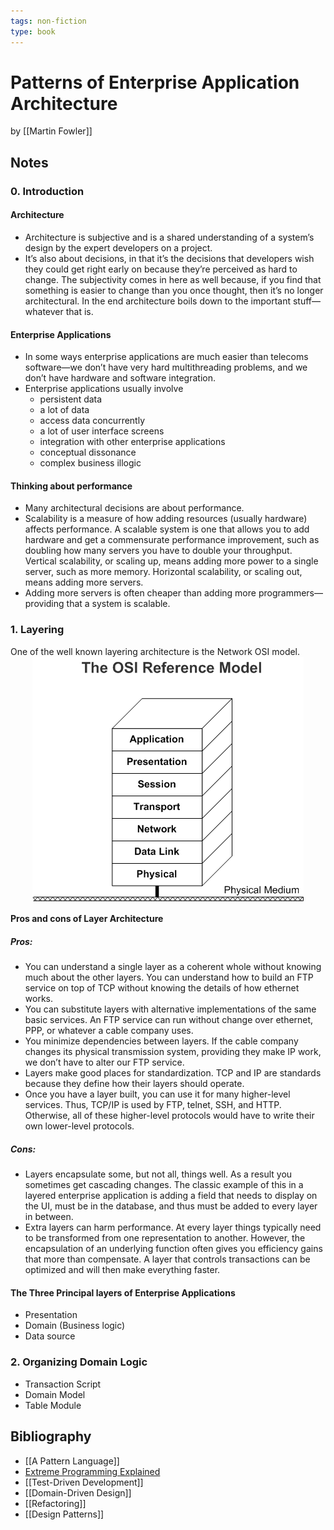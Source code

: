 ```yaml
---
tags: non-fiction
type: book
---
```


# Patterns of Enterprise Application Architecture
by [[Martin Fowler]]

## Notes
### 0. Introduction
#### Architecture
* Architecture is subjective and is a shared understanding of a system’s design by the expert developers on a project.
* It’s also about decisions, in that it’s the decisions that developers wish they could get right early on because they’re perceived as hard to change. The subjectivity comes in here as well because, if you find that something is easier to change than you once thought, then it’s no longer architectural. In the end architecture boils down to the important stuff—whatever that is.

#### Enterprise Applications
* In some ways enterprise applications are much easier than telecoms software—we don’t have very hard multithreading problems, and we don’t have hardware and software integration.
* Enterprise applications usually involve
  * persistent data
  * a lot of data
  * access data concurrently
  * a lot of user interface screens
  * integration with other enterprise applications
  * conceptual dissonance
  * complex business illogic

#### Thinking about performance
* Many architectural decisions are about performance.
* Scalability is a measure of how adding resources (usually hardware) affects performance. A scalable system is one that allows you to add hardware and get a commensurate performance improvement, such as doubling how many servers you have to double your throughput. Vertical scalability, or scaling up, means adding more power to a single server, such as more memory. Horizontal scalability, or scaling out, means adding more servers.
* Adding more servers is often cheaper than adding more programmers—providing that a system is scalable.


### 1. Layering
One of the well known layering architecture is the Network OSI model.
<img style="display: block; margin-left: auto; margin-right: auto;" src="../../assets/images/101osi.png" alt="OSI network model" />


#### Pros and cons of Layer Architecture
##### Pros:
* You can understand a single layer as a coherent whole without knowing much about the other layers. You can understand how to build an FTP service on top of TCP without knowing the details of how ethernet works.
* You can substitute layers with alternative implementations of the same basic services. An FTP service can run without change over ethernet, PPP, or whatever a cable company uses.
* You minimize dependencies between layers. If the cable company changes its physical transmission system, providing they make IP work, we don’t have to alter our FTP service.
* Layers make good places for standardization. TCP and IP are standards because they define how their layers should operate.
* Once you have a layer built, you can use it for many higher-level services. Thus, TCP/IP is used by FTP, telnet, SSH, and HTTP. Otherwise, all of these higher-level protocols would have to write their own lower-level protocols.

##### Cons:
* Layers encapsulate some, but not all, things well. As a result you sometimes get cascading changes. The classic example of this in a layered enterprise application is adding a field that needs to display on the UI, must be in the database, and thus must be added to every layer in between.
* Extra layers can harm performance. At every layer things typically need to be transformed from one representation to another. However, the encapsulation of an underlying function often gives you efficiency gains that more than compensate. A layer that controls transactions can be optimized and will then make everything faster.

#### The Three Principal layers of Enterprise Applications
* Presentation
* Domain (Business logic)
* Data source

### 2. Organizing Domain Logic
* Transaction Script
* Domain Model
* Table Module

## Bibliography
* [[A Pattern Language]]
* [Extreme Programming Explained](./Extreme%20Programming%20Explained.md)
* [[Test-Driven Development]]
* [[Domain-Driven Design]]
* [[Refactoring]]
* [[Design Patterns]]

